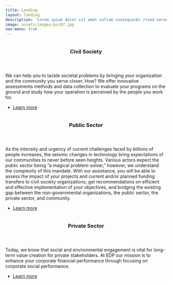 ```yaml
---
title: Landing
layout: landing
description: 'Lorem ipsum dolor sit amet nullam consequa<br />sed veroeros. tempus adipiscing nulla.'
image: assets/images/pic07.jpg
nav-menu: true
---
```


<!-- Main -->
<div id="main">


<!-- Two -->
<section id="two" class="spotlights">
	<section>
		<a href="generic.html" class="image">
			<img src="assets/images/pic08.jpg" alt="" data-position="center center" />
		</a>
		<div class="content">
			<div class="inner">
				<header class="major">
					<h3>Civil Society</h3>
				</header>
				<p>We can help you to tackle societal problems by bringing your organization and the community you serve closer. How? We offer innovative assessments methods and data collection to evaluate your programs on the ground and study how your operation is perceived by the people you work for.</p>
				<ul class="actions">
					<li><a href="civil.html" class="button">Learn more</a></li>
				</ul>
			</div>
		</div>
	</section>
	<section>
		<a href="generic.html" class="image">
			<img src="assets/images/pic09.jpg" alt="" data-position="top center" />
		</a>
		<div class="content">
			<div class="inner">
				<header class="major">
					<h3>Public Sector</h3>
				</header>
				<p> As the intensity and urgency of current challenges faced by billions of people increases, the seismic changes in technology bring expectations of our communities to never before seen heights. Various actors expect the public sector being “a magical problem-solver,” however, we understand the complexity of this mandate. With our assistance, you will be able to assess the impact of your projects and current and/or planned funding transfers to civil society organizations, get recommendations on efficient and effective implementation of your objectives, and bridging the existing gap between the non-governmental organizations, the public sector, the private sector, and community.</p>
				<ul class="actions">
					<li><a href="public.html" class="button">Learn more</a></li>
				</ul>
			</div>
		</div>
	</section>
	<section>
		<a href="generic.html" class="image">
			<img src="assets/images/pic10.jpg" alt="" data-position="25% 25%" />
		</a>
		<div class="content">
			<div class="inner">
				<header class="major">
					<h3>Private Sector</h3>
				</header>
				<p>Today, we know that social and environmental engagement is vital for long-term value creation for private stakeholders. At EDP our mission is to enhance your corporate financial performance through focusing on corporate social performance.</p>
				<ul class="actions">
					<li><a href="private.html" class="button">Learn more</a></li>
				</ul>
			</div>
		</div>
	</section>
</section>


</div>
